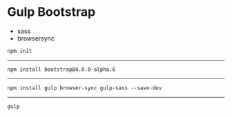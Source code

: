 # Gulp Bootstrap

* sass
* browsersync


```
npm init
```

---

```
npm install bootstrap@4.0.0-alpha.6
```

---

```
npm install gulp browser-sync gulp-sass --save-dev
```

---

```
gulp
```
